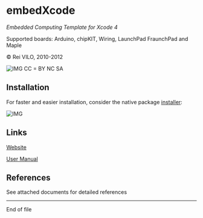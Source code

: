 # embedXcode
*Embedded Computing Template for Xcode 4*



Supported boards: Arduino, chipKIT, Wiring, LaunchPad FraunchPad and Maple


© Rei VILO, 2010-2012

![IMG](http://i.creativecommons.org/l/by-nc-sa/3.0/nl/88x31.png) CC = BY NC SA 


## Installation

For faster and easier installation, consider the native package [installer](http://embedxcode.weebly.com/download.html):

![IMG](http://embedxcode.weebly.com/uploads/1/1/6/2/11624344/9677597_orig.png)


## Links

[Website](http://embedXcode.weebly.com/)

[User Manual](http://embedXcode.weebly.com/tutorial.html)
    

## References

See attached documents for detailed references


----------------------------------
End of file

